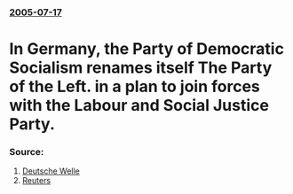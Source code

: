 ### [2005-07-17](/news/2005/07/17/index.md)

#  In Germany, the Party of Democratic Socialism renames itself The Party of the Left. in a plan to join forces with the Labour and Social Justice Party. 




### Source:

1. [Deutsche Welle](http://www.dw-world.de/dw/article/0,1564,1651365,00.html)
2. [Reuters](http://today.reuters.co.uk/news/newsArticle.aspx?type=worldNews&storyID=2005-07-17T153157Z_01_MOL755900_RTRUKOC_0_GERMANY-ELECTION-LEFT.xml)
